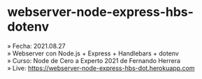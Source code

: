 # webserver-node-express-hbs-dotenv

» Fecha: 2021.08.27<br/>
» Webserver con Node.js + Express + Handlebars + dotenv<br/>
» Curso: Node de Cero a Experto 2021 de Fernando Herrera<br/>
» Live: https://webserver-node-express-hbs-dot.herokuapp.com
